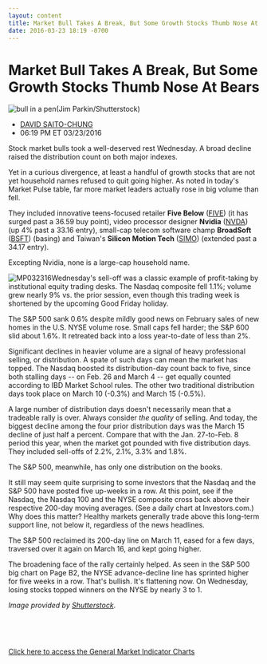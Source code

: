 ```yaml
---
layout: content
title: Market Bull Takes A Break, But Some Growth Stocks Thumb Nose At Bears
date: 2016-03-23 18:19 -0700
---
```



Market Bull Takes A Break, But Some Growth Stocks Thumb Nose At Bears
======================================================================


![bull in a pen](https://www.investors.com/wp-content/uploads/2016/03/BIGPIC-032316-shutterstock.jpg)(Jim Parkin/Shutterstock)



* [DAVID SAITO-CHUNG](https://www.investors.com/author/chungd/ "Posts by DAVID SAITO-CHUNG")
* 06:19 PM ET 03/23/2016




Stock market bulls took a well-deserved rest Wednesday. A broad decline raised the distribution count on both major indexes.


Yet in a curious divergence, at least a handful of growth stocks that are not yet household names refused to quit going higher. As noted in today's Market Pulse table, far more market leaders actually rose in big volume than fell.


They included innovative teens-focused retailer **Five Below** ([FIVE](https://research.investors.com/quote.aspx?symbol=FIVE)) (it has surged past a 36.59 buy point), video processor designer **Nvidia** ([NVDA](https://research.investors.com/quote.aspx?symbol=NVDA)) (up 4% past a 33.16 entry), small-cap telecom software champ **BroadSoft** ([BSFT](https://research.investors.com/quote.aspx?symbol=BSFT)) (basing) and Taiwan's **Silicon Motion Tech** ([SIMO](https://research.investors.com/quote.aspx?symbol=SIMO)) (extended past a 34.17 entry).


Excepting Nvidia, none is a large-cap household name.


![MP032316](https://www.investors.com/wp-content/uploads/2016/03/MP032316-199x300.jpg)Wednesday's sell-off was a classic example of profit-taking by institutional equity trading desks. The Nasdaq composite fell 1.1%; volume grew nearly 9% vs. the prior session, even though this trading week is shortened by the upcoming Good Friday holiday.


The S&P 500 sank 0.6% despite mildly good news on February sales of new homes in the U.S. NYSE volume rose. Small caps fell harder; the S&P 600 slid about 1.6%. It retreated back into a loss year-to-date of less than 2%.


Significant declines in heavier volume are a signal of heavy professional selling, or distribution. A spate of such days can mean the market has topped. The Nasdaq boosted its distribution-day count back to five, since both stalling days -- on Feb. 26 and March 4 -- get equally counted according to IBD Market School rules. The other two traditional distribution days took place on March 10 (-0.3%) and March 15 (-0.5%).


A large number of distribution days doesn't necessarily mean that a tradeable rally is over. Always consider *the quality* of selling. And today, the biggest decline among the four prior distribution days was the March 15 decline of just half a percent. Compare that with the Jan. 27-to-Feb. 8 period this year, when the market got pounded with five distribution days. They included sell-offs of 2.2%, 2.1%, 3.3% and 1.8%.


The S&P 500, meanwhile, has only one distribution on the books.


It still may seem quite surprising to some investors that the Nasdaq and the S&P 500 have posted five up-weeks in a row. At this point, see if the Nasdaq, the Nasdaq 100 and the NYSE composite cross back above their respective 200-day moving averages. (See a daily chart at Investors.com.) Why does this matter? Healthy markets generally trade above this long-term support line, not below it, regardless of the news headlines.


The S&P 500 reclaimed its 200-day line on March 11, eased for a few days, traversed over it again on March 16, and kept going higher.


The broadening face of the rally certainly helped. As seen in the S&P 500 big chart on Page B2, the NYSE advance-decline line has sprinted higher for five weeks in a row. That's bullish. It's flattening now. On Wednesday, losing stocks topped winners on the NYSE by nearly 3 to 1.


*Image provided by [Shutterstock](http://www.shutterstock.com)*.


 


 


[Click here to access the General Market Indicator Charts](https://www.investors.com/wp-content/uploads/2016/03/GMI_032416.pdf)




